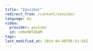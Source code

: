 ```yaml
---
title: "Zanzibar"
redirect_from: /content/zanzibar
language: da
video:
  provider: youtube
  id: sVHxHWTZKAM
tags:
last_modified_at: 2014-04-08T06:51:56Z
---
```




